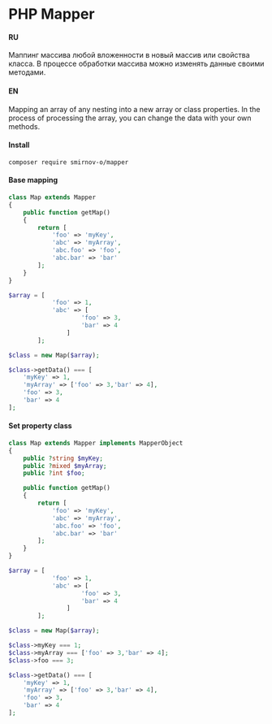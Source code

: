 # PHP Mapper

#### RU
Маппинг массива любой вложенности в новый массив или свойства класса. 
В процессе обработки массива можно изменять данные своими методами.

#### EN
Mapping an array of any nesting into a new array or class properties.
In the process of processing the array, you can change the data with your own methods.

#### Install
```
composer require smirnov-o/mapper
```
#### Base mapping

```php
class Map extends Mapper
{
    public function getMap()
    {
        return [
            'foo' => 'myKey',
            'abc' => 'myArray',
            'abc.foo' => 'foo',
            'abc.bar' => 'bar'
        ];
    }
}

$array = [
            'foo' => 1,
            'abc' => [
                    'foo' => 3,
                    'bar' => 4
                ]       
        ];

$class = new Map($array);

$class->getData() === [
    'myKey' => 1,
    'myArray' => ['foo' => 3,'bar' => 4],
    'foo' => 3,
    'bar' => 4
];
```
#### Set property class

```php
class Map extends Mapper implements MapperObject
{
    public ?string $myKey;
    public ?mixed $myArray;
    public ?int $foo;

    public function getMap()
    {
        return [
            'foo' => 'myKey',
            'abc' => 'myArray',
            'abc.foo' => 'foo',
            'abc.bar' => 'bar'
        ];
    }
}

$array = [
            'foo' => 1,
            'abc' => [
                    'foo' => 3,
                    'bar' => 4
                ]       
        ];

$class = new Map($array);

$class->myKey === 1;
$class->myArray === ['foo' => 3,'bar' => 4];
$class->foo === 3;

$class->getData() === [
    'myKey' => 1,
    'myArray' => ['foo' => 3,'bar' => 4],
    'foo' => 3,
    'bar' => 4
];
```





